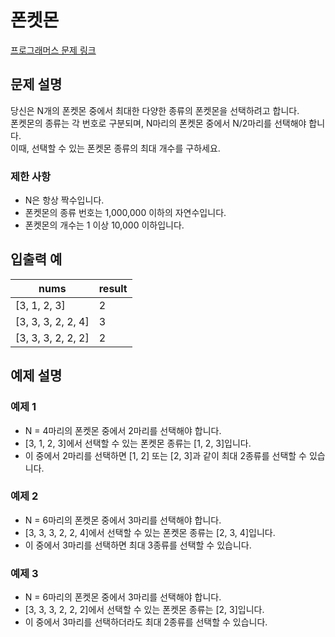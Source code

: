 # 폰켓몬

[프로그래머스 문제 링크](https://school.programmers.co.kr/learn/courses/30/lessons/1845)

## 문제 설명
당신은 N개의 폰켓몬 중에서 최대한 다양한 종류의 폰켓몬을 선택하려고 합니다.  
폰켓몬의 종류는 각 번호로 구분되며, N마리의 폰켓몬 중에서 N/2마리를 선택해야 합니다.  
이때, 선택할 수 있는 폰켓몬 종류의 최대 개수를 구하세요.

### 제한 사항
- N은 항상 짝수입니다.
- 폰켓몬의 종류 번호는 1,000,000 이하의 자연수입니다.
- 폰켓몬의 개수는 1 이상 10,000 이하입니다.

## 입출력 예

| nums             | result |
|-------------------|--------|
| [3, 1, 2, 3]     | 2      |
| [3, 3, 3, 2, 2, 4] | 3      |
| [3, 3, 3, 2, 2, 2] | 2      |

## 예제 설명

### 예제 1
- N = 4마리의 폰켓몬 중에서 2마리를 선택해야 합니다.
- [3, 1, 2, 3]에서 선택할 수 있는 폰켓몬 종류는 [1, 2, 3]입니다.
- 이 중에서 2마리를 선택하면 [1, 2] 또는 [2, 3]과 같이 최대 2종류를 선택할 수 있습니다.

### 예제 2
- N = 6마리의 폰켓몬 중에서 3마리를 선택해야 합니다.
- [3, 3, 3, 2, 2, 4]에서 선택할 수 있는 폰켓몬 종류는 [2, 3, 4]입니다.
- 이 중에서 3마리를 선택하면 최대 3종류를 선택할 수 있습니다.

### 예제 3
- N = 6마리의 폰켓몬 중에서 3마리를 선택해야 합니다.
- [3, 3, 3, 2, 2, 2]에서 선택할 수 있는 폰켓몬 종류는 [2, 3]입니다.
- 이 중에서 3마리를 선택하더라도 최대 2종류를 선택할 수 있습니다.
